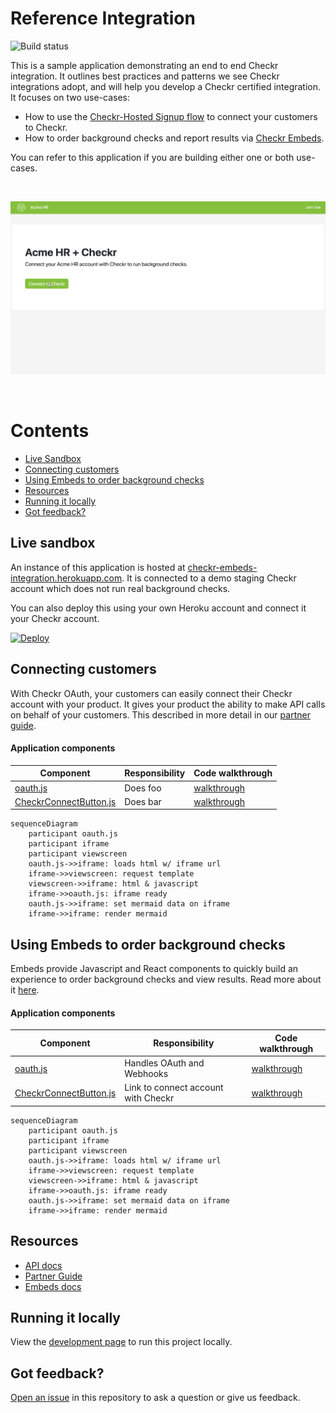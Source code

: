 # Reference Integration

![Build status](https://github.com/checkr/embeds-reference-integration/actions/workflows/node.js.yml/badge.svg?branch=main)

This is a sample application demonstrating an end to end Checkr integration. It
outlines best practices and patterns we see Checkr integrations adopt, and will
help you develop a Checkr certified integration. It focuses on two use-cases:

- How to use the
  [Checkr-Hosted Signup flow](https://docs.checkr.com/partners/#section/Getting-Started/Connect-your-customers-to-Checkr)
  to connect your customers to Checkr.
- How to order background checks and report results via
  [Checkr Embeds](https://docs.checkr.com/embeds).

You can refer to this application if you are building either one or both
use-cases.

<br />

![Demo](docs/images/demo.gif)

<br />

# Contents

- [Live Sandbox](#live-sandbox)
- [Connecting customers](#connecting-customers)
- [Using Embeds to order background checks](#using-embeds)
- [Resources](#resources)
- [Running it locally](#running-it-locally)
- [Got feedback?](#got-feedback)

## Live sandbox

An instance of this application is hosted at
[checkr-embeds-integration.herokuapp.com](https://checkr-embeds-integration.herokuapp.com).
It is connected to a demo staging Checkr account which does not run real
background checks.

You can also deploy this using your own Heroku account and connect it your
Checkr account.

[![Deploy](https://www.herokucdn.com/deploy/button.svg)](https://heroku.com/deploy?template=https://github.com/checkr/embeds-reference-integration)

## Connecting customers

With Checkr OAuth, your customers can easily connect their Checkr account with
your product. It gives your product the ability to make API calls on behalf of
your customers. This described in more detail in our
[partner guide](https://docs.checkr.com/partners/#section/Getting-Started/Connect-your-customers-to-Checkr).

#### Application components

| Component                                                                                                                                       | Responsibility | Code walkthrough                                                                      |
|-------------------------------------------------------------------------------------------------------------------------------------------------|----------------|---------------------------------------------------------------------------------------|
| [oauth.js](https://github.com/checkr/embeds-reference-integration/blob/main/routes/oauth.js)                                                    | Does foo       | [walkthrough](https://checkr-embeds-integration.herokuapp.com/docs/routes/oauth.html) |
| [CheckrConnectButton.js](https://github.com/checkr/embeds-reference-integration/blob/main/client/src/components/account/CheckrConnectButton.js) | Does bar       | [walkthrough](https://checkr-embeds-integration.herokuapp.com/docs/routes/oauth.html) |

```mermaid
sequenceDiagram
    participant oauth.js
    participant iframe
    participant viewscreen
    oauth.js->>iframe: loads html w/ iframe url
    iframe->>viewscreen: request template
    viewscreen->>iframe: html & javascript
    iframe->>oauth.js: iframe ready
    oauth.js->>iframe: set mermaid data on iframe
    iframe->>iframe: render mermaid
```

## Using Embeds to order background checks

Embeds provide Javascript and React components to quickly build an experience to
order background checks and view results. Read more about it
[here](https://docs.checkr.com/embeds/).

#### Application components

| Component                                                                                                                                       | Responsibility                      | Code walkthrough                                                                      |
| ----------------------------------------------------------------------------------------------------------------------------------------------- |-------------------------------------|---------------------------------------------------------------------------------------|
| [oauth.js]()                                                                                                                                    | Handles OAuth and Webhooks          | [walkthrough](https://checkr-embeds-integration.herokuapp.com/docs/routes/oauth.html) |
| [CheckrConnectButton.js](https://github.com/checkr/embeds-reference-integration/blob/main/client/src/components/account/CheckrConnectButton.js) | Link to connect account with Checkr | [walkthrough](https://checkr-embeds-integration.herokuapp.com/docs/routes/oauth.html) |

```mermaid
sequenceDiagram
    participant oauth.js
    participant iframe
    participant viewscreen
    oauth.js->>iframe: loads html w/ iframe url
    iframe->>viewscreen: request template
    viewscreen->>iframe: html & javascript
    iframe->>oauth.js: iframe ready
    oauth.js->>iframe: set mermaid data on iframe
    iframe->>iframe: render mermaid
```

## Resources

- [API docs](https://docs.checkr.com)
- [Partner Guide](https://docs.checkr.com/partners)
- [Embeds docs](https://docs.checkr.com/embeds)

## Running it locally

View the [development page](docs/Developing.md) to run this project locally.

## Got feedback?

[Open an issue](https://github.com/checkr/embeds-reference-integration/issues)
in this repository to ask a question or give us feedback.
